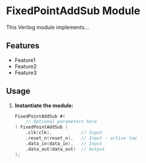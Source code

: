 # FixedPointAddSub Module

This Verilog module implements...

## Features

* Feature1
* Feature2
* Feature3

## Usage

1. **Instantiate the module:**

   ```verilog
   FixedPointAddSub #(
       // Optional parameters here 
   ) FixedPointAddSub (
       .clk(clk),           // Input
       .reset_n(reset_n),   // Input - active low
       .data_in(data_in),   // Input
       .data_out(data_out)  // Output
   );